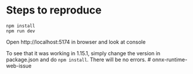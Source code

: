 # Steps to reproduce

```
npm install
npm run dev
```

Open http://localhost:5174 in browser and look at console

To see that it was working in 1.15.1, simply change the version in package.json and do `npm install`. There will be no errors.
#   o n n x - r u n t i m e - w e b - i s s u e  
 